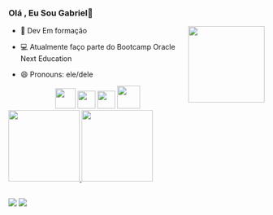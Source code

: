 ### Olá , Eu Sou Gabriel👋

<img align="right"  width="150"  src="https://i.pinimg.com/originals/e5/93/ab/e593ab0589d5f1b389e4dfbcce2bce20.gif"/>

- 👤 Dev Em formação

- 💻 Atualmente faço parte do Bootcamp Oracle Next Education

- 😄 Pronouns: ele/dele

<div align="center">
   <img width="40" src="https://cdn.svgporn.com/logos/mysql-icon.svg"/>
   <img width="35" src="https://cdn.svgporn.com/logos/html-5.svg"/>
   <img width="35" src="https://cdn.svgporn.com/logos/css-3.svg"/>
   <img width="45" src="https://cdn.svgporn.com/logos/php.svg"/>
</div>

<div align="left">
  <a href="https://github.com/Gabriel-SantosXD">
   <img height="140em" src="https://github-readme-stats.vercel.app/api?username=Gabriel-SantosXD&show_icons=true&theme=codeSTACKr&include_all_commits=true&count_private=true"/>
   <img height="140em" src="https://github-readme-stats.vercel.app/api/top-langs/?username=Gabriel-SantosXD&layout=compact&theme=codeSTACKr"/>   
</div>
 
  ##
  <div> 
 </a>
  <a href="mailto:gabrielsantosalvarezmagalhaes@gmail.com"><img src="https://img.shields.io/badge/-Gmail-%23333?style=for-the-badge&logo=gmail&logoColor=white" target="_blank"></a>
  <a href="https://www.linkedin.com/in/gabriel-santos-86360019b/" target="_blank"><img src="https://img.shields.io/badge/-LinkedIn-%230077B5?style=for-the-badge&logo=linkedin&logoColor=white" target="_blank"></a>
</div>
